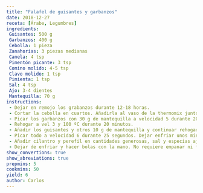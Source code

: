 ```yaml
---
title: "Falafel de guisantes y garbanzos"
date: 2018-12-27
receta: [Árabe, Legumbres]
ingredients:
 Guisantes: 500 g
 Garbanzos: 400 g
 Cebolla: 1 pieza
 Zanahorias: 3 piezas medianas
 Canela: 4 tsp
 Pimentón picante: 3 tsp
 Comino molido: 4-5 tsp
 Clavo molido: 1 tsp
 Pimienta: 1 tsp
 Sal: 4 tsp
 Ajo: 3-4 dientes
 Mantequilla: 70 g
instructions:
 - Dejar en remojo los grabanzos durante 12-18 horas.
 - Cortar la cebolla en cuartos. Añadirla al vaso de la thermomix junto con los ajos y 30 g de mantequilla. Picarlo a velocidad 5 durante 7 segundos. Reservar.
 - Picar los garbanzos con 30 g de mantequilla a velocidad 5 durante 20 segundos.
 - Rehogar a vel 3 y 100 ºC durante 20 minutos.
 - Añadir los guisantes y otros 10 g de mantequilla y continuar rehogado durante 20 min.
 - Picar todo a velocidad 6 durante 25 segundos. Dejar enfriar unos minutos.
 - Añadir cilantro y perefil en cantidades generosas, sal y especias ajustando al gusto. Mezclar todo a velocidad 5 durante 15 segundos.
 - Dejar de enfriar y hacer bolas con la mano. No requiere empanar ni freir.
show_convertions: true
show_abreviations: true
prepmins: 5
cookmins: 50
yield: 6
author: Carlos
---
```

<!--stackedit_data:
eyJoaXN0b3J5IjpbMTU5MzM4NjA2NywtMTkzMjc4MjkxOF19
-->